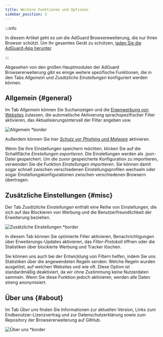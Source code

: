 ```yaml
---
title: Weitere Funktionen und Optionen
sidebar_position: 3
---
```


:::info

In diesem Artikel geht es um die AdGuard Browsereweiterung, die nur Ihren Browser schützt. Um Ihr gesamtes Gerät zu schützen, [laden Sie die AdGuard-App herunter](https://agrd.io/download-kb-adblock)

:::

Abgesehen von den großen Hauptmodulen der AdGuard Browsererweiterung gibt es einige weitere spezifische Funktionen, die in den Tabs _Allgemein_ und _Zusätzliche Einstellungen_ konfiguriert werden können.

## Allgemein {#general}

Im Tab _Allgemein_ können Sie Suchanzeigen und die [Eigenwerbung von Websites](/general/ad-filtering/search-ads) zulassen, die automatische Aktivierung sprachspezifischer Filter aktivieren, das Aktualisierungsintervall der Filter angeben usw.

![Allgemein \*border](https://cdn.adtidy.org/content/Kb/ad_blocker/browser_extension/ad_blocker_browser_extension_general.png)

Außerdem können Sie hier [_Schutz vor Phishing und Malware_](/general/browsing-security) aktivieren.

Wenn Sie Ihre Einstellungen speichern möchten, klicken Sie auf die Schaltfläche _Einstellungen exportieren_. Die Einstellungen werden als .json-Datei gespeichert. Um die zuvor gespeicherte Konfiguration zu importieren, verwenden Sie die Funktion _Einstellungen importieren_. Sie können damit sogar schnell zwischen verschiedenen Einstellungsprofilen wechseln oder sogar Einstellungskonfigurationen zwischen verschiedenen Browsern übertragen.

## Zusätzliche Einstellungen {#misc}

Der Tab _Zusätzliche Einstellungen_ enthält eine Reihe von Einstellungen, die sich auf das Blockieren von Werbung und die Benutzerfreundlichkeit der Erweiterung beziehen.

![Zusätzliche Einstellungen \*border](https://cdn.adtidy.org/content/Kb/ad_blocker/browser_extension/ad_blocker_browser_extension_additional_settings.png)

In diesem Tab können Sie optimierte Filter aktivieren, Benachrichtigungen über Erweiterungs-Updates aktivieren, das _Filter-Protokoll_ öffnen oder die Statistiken über blockierte Werbung und Tracker löschen.

Sie können uns auch bei der Entwicklung von Filtern helfen, indem Sie uns Statistiken über die angewendeten Regeln senden: Welche Regeln wurden ausgelöst, auf welchen Websites und wie oft. Diese Option ist standardmäßig deaktiviert, da wir ohne Zustimmung keine Nutzerdaten sammeln. Wenn Sie diese Funktion jedoch aktivieren, werden alle Daten streng anonymisiert.

## Über uns {#about}

Im Tab _Über uns_ finden Sie Informationen zur aktuellen Version, Links zum Endbenutzer-Lizenzvertrag und zur Datenschutzerklärung sowie zum Repository der Browsererweiterung auf GitHub.

![Über uns \*border](https://cdn.adtidy.org/content/Kb/ad_blocker/browser_extension/ad_blocker_browser_extension_about.png)
